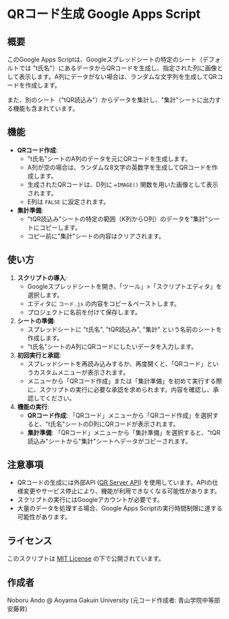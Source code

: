 # QRコード生成 Google Apps Script

## 概要

このGoogle Apps Scriptは、Googleスプレッドシートの特定のシート（デフォルトでは "t氏名"）にあるデータからQRコードを生成し、指定された列に画像として表示します。A列にデータがない場合は、ランダムな文字列を生成してQRコードを作成します。

また、別のシート（"tQR読込み"）からデータを集計し、"集計"シートに出力する機能も含まれています。

## 機能

*   **QRコード作成**:
    *   "t氏名"シートのA列のデータを元にQRコードを生成します。
    *   A列が空の場合は、ランダムな8文字の英数字を生成してQRコードを作成します。
    *   生成されたQRコードは、D列に `=IMAGE()` 関数を用いた画像として表示されます。
    *   E列は `FALSE` に設定されます。
*   **集計準備**:
    *   "tQR読込み"シートの特定の範囲（K列からO列）のデータを"集計"シートにコピーします。
    *   コピー前に"集計"シートの内容はクリアされます。

## 使い方

1.  **スクリプトの導入**:
    *   Googleスプレッドシートを開き、「ツール」>「スクリプトエディタ」を選択します。
    *   エディタに `コード.js` の内容をコピー＆ペーストします。
    *   プロジェクトに名前を付けて保存します。
2.  **シートの準備**:
    *   スプレッドシートに "t氏名", "tQR読込み", "集計" という名前のシートを作成します。
    *   "t氏名"シートのA列にQRコードにしたいデータを入力します。
3.  **初回実行と承認**:
    *   スプレッドシートを再読み込みするか、再度開くと、「QRコード」というカスタムメニューが表示されます。
    *   メニューから「QRコード作成」または「集計準備」を初めて実行する際に、スクリプトの実行に必要な承認を求められます。内容を確認し、承認してください。
4.  **機能の実行**:
    *   **QRコード作成**: 「QRコード」メニューから「QRコード作成」を選択すると、"t氏名"シートのD列にQRコードが表示されます。
    *   **集計準備**: 「QRコード」メニューから「集計準備」を選択すると、"tQR読込み"シートから"集計"シートへデータがコピーされます。

## 注意事項

*   QRコードの生成には外部API ([QR Server API](https://goqr.me/api/)) を使用しています。APIの仕様変更やサービス停止により、機能が利用できなくなる可能性があります。
*   スクリプトの実行にはGoogleアカウントが必要です。
*   大量のデータを処理する場合、Google Apps Scriptの実行時間制限に達する可能性があります。

## ライセンス

このスクリプトは [MIT License](LICENSE) の下で公開されています。

## 作成者

Noboru Ando @ Aoyama Gakuin University
(元コード作成者: 青山学院中等部 安藤昇)
